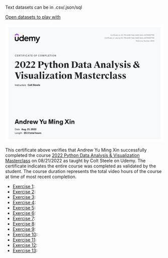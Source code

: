 Text datasets can be in .csv/.json/sql

[Open datasets to play with](https://www.kaggle.com/datasets)

![certificate](certificate.jpg)


This certificate above verifies that Andrew Yu Ming Xin successfully completed the course
[2022 Python Data Analysis & Visualization Masterclass](https://www.udemy.com/course/python-data-analysis-visualization/) on 08/21/2022 as taught by Colt Steele on Udemy.
The certificate indicates the entire course was completed as validated by the student. 
The course duration represents the total video hours of the course at time of most recent completion.

- [Exercise 1](Exercise_1_Jupyter_Basics.ipynb):
- [Exercise 2](Exercise_2_Dataframe_Basics.ipynb):
- [Exercise 3](Exercise_3_DF_Analysis.ipynb):
- [Exercise 4](Exercise_4_Series.ipynb):
- [Exercise 5](Exercise_5_Indexes_Sorting.ipynb):
- [Exercise 6](Exercise_6_Filtering.ipynb):
- [Exercise 7](Exercise_7_Adding_Removing_Columns.ipynb):
- [Exercise 8](Exercise_8_Updating_Data.ipynb):
- [Exercise 9](Exercise_9_Types_NaN.ipynb):
- [Exercise 10](Exercise_10_Dates.ipynb):
- [Exercise 11](Exercise_11_Matplotlib.ipynb):
- [Exercise 12](Exercise_12_Pandas_Plotting.ipynb):
- [Exercise 13](Exercise_13_GroupBy.ipynb):
